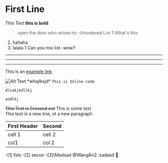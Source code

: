 # First Line
*This Test*
**this is bold**
>open the door
  >who whow ho
-Unordered List
1.What's this
2. hahaha
3. lalala
1 Can you mix list
 -wow?
 
 ---
 ***
 ___
 This is an [example
 link](https://www.makeuseof.com)
 
 ![Alt
 Text](F:\BaiduNetdiskDownload\MobileFile\1592640870123.jpg)
 \*whajlksjd\*
 `This is Inline code`
 
 ```
 dlsakjkdllkj
 
 asdlkj
 ```
 ~~This Test is Crossed out~~
 This is some text\
 This text is a new line, ot a new paragraph

  |First Header|Second|
  |------------|------|
  |cell 1      |cell 2|
  |col1        | col 2|
  
  
 -[1] fids
 -[2] secon
 -[3]\Madsad
 @WangAn2
:sadasd
🥇

 

 
 
 
